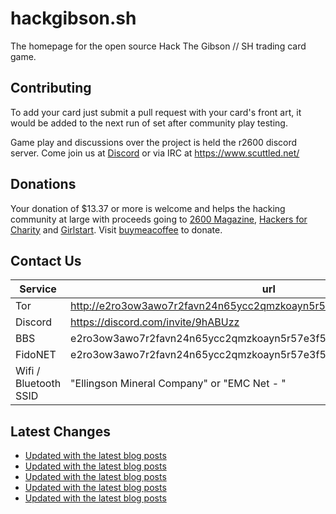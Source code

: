 # hackgibson.sh
The homepage for the open source Hack The Gibson // SH trading card game.


## Contributing

To add your card just submit a pull request with your card's front art, it would be added to the next run of set after community play testing.

Game play and discussions over the project is held the r2600 discord server. Come join us at [Discord](https://discord.com/invite/9hABUzz) or via IRC at https://www.scuttled.net/


## Donations

Your donation of $13.37 or more is welcome and helps the hacking community at large with proceeds going to [2600 Magazine](https://2600.com/), [Hackers for Charity](https://hackersforcharity.org) and [Girlstart](https://girlstart.org).  Visit [buymeacoffee](https://www.buymeacoffee.com/hackgibson.sh) to donate.


## Contact Us

Service | url
-|-
Tor | http://e2ro3ow3awo7r2favn24n65ycc2qmzkoayn5r57e3f56nvjwdcgg32ad.onion
Discord | https://discord.com/invite/9hABUzz
BBS | e2ro3ow3awo7r2favn24n65ycc2qmzkoayn5r57e3f56nvjwdcgg32ad.onion:23
FidoNET | e2ro3ow3awo7r2favn24n65ycc2qmzkoayn5r57e3f56nvjwdcgg32ad.onion:24554
Wifi / Bluetooth SSID | "Ellingson Mineral Company" or "EMC Net - <fidonet address>"

## Latest Changes
<!-- BLOG-POST-LIST:START -->
- [Updated with the latest blog posts](https://github.com/DFW2600/hackgibson.sh/commit/53381a9ef3e4e9289de06d3f892132cebdb01dde)
- [Updated with the latest blog posts](https://github.com/DFW2600/hackgibson.sh/commit/beba380c8dcfa8697bd4a9b3557a5618bed6dc1c)
- [Updated with the latest blog posts](https://github.com/DFW2600/hackgibson.sh/commit/19604f3ee185d58233cce65266ae4617a2d6b6da)
- [Updated with the latest blog posts](https://github.com/DFW2600/hackgibson.sh/commit/0446aa42a9a0d9523b5f1e7f28e403112475d65e)
- [Updated with the latest blog posts](https://github.com/DFW2600/hackgibson.sh/commit/ba95d3128f744663319107c7b09de3d3f297ea8f)
<!-- BLOG-POST-LIST:END -->
